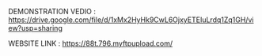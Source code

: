 DEMONSTRATION VEDIO : https://drive.google.com/file/d/1xMx2HyHk9CwL6OjxyETEIuLrdq1Zq1GH/view?usp=sharing

WEBSITE LINK  : https://88t.796.myftpupload.com/
